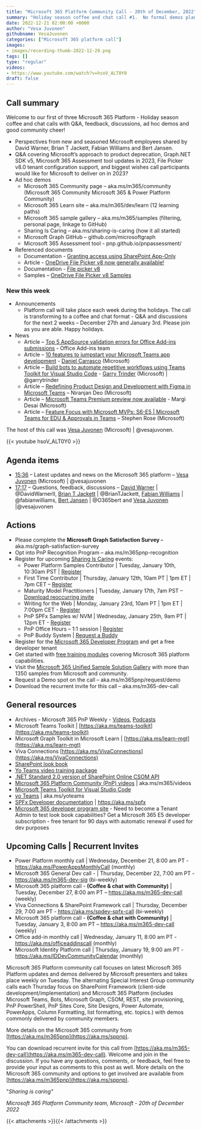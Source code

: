 ```yaml
---
title: "Microsoft 365 Platform Community Call - 20th of December, 2022"
summary: "Holiday season coffee and chat call #1.  No formal demos planned, yet this was a full 60-minute call with informative ad hoc demos, employee reflections, Q&A and engaging discussions!  6 articles delivered from Microsoft in past week."
date: 2022-12-21 02:00:00 +0000
author: "Vesa Juvonen"
githubname: VesaJuvonen
categories: ["Microsoft 365 platform call"]
images:
- images/recording-thumb-2022-12-20.png
tags: []
type: "regular"
videos:
- https://www.youtube.com/watch?v=hsoV_ALT0Y0
draft: false
---
```


## Call summary

Welcome to our first of three Microsoft 365 Platform - Holiday season coffee and chat calls with Q&A, feedback, discussions, ad hoc demos and good community cheer!

* Perspectives from new and seasoned Microsoft employees shared by David Warner, Brian T Jackett, Fabian Williams and Bert Jansen.
* Q&A covering Microsoft’s approach to product deprecation, Graph.NET SDK v5, Microsoft 365 Assessment tool updates in 2023, File Picker v8.0 tenant configuration support, and biggest wishes call participants would like for Microsoft to deliver on in 2023?
* Ad hoc demos
    * Microsoft 365 Community page – aka.ms/m365/community (Microsoft 365 Community Microsoft 365 & Power Platform Community)
    * Microsoft 365 Learn site – aka.ms/m365/dev/learn (12 learning paths)
    * Microsoft 365 sample gallery – aka.ms/m365/samples (filtering, personal page, linkage to GitHub)
    * Sharing Is Caring – aka.ms/sharing-is-caring (how it all started)
    * Microsoft Graph GitHub – github.com/microsoftgraph
    * Microsoft 365 Assessment tool - pnp.github.io/pnpassessment/
* Referenced documents
    * Documentation - [Granting access using SharePoint App-Only](https://learn.microsoft.com/sharepoint/dev/solution-guidance/security-apponly-azureacs)
    * Article - [OneDrive File Picker v8 now generally available!](https://devblogs.microsoft.com/microsoft365dev/onedrive-file-picker-v8-now-generally-available/)
    * Documentation - [File picker v8](https://learn.microsoft.com/onedrive/developer/controls/file-pickers)
    * Samples – [OneDrive File Picker v8 Samples](https://github.com/OneDrive/samples/tree/master/samples/file-picking#onedrive-file-picker-v8-samples)

### New this week

* Announcements
    * Platform call will take place each week during the holidays. The call is transforming to a coffee and chat format - Q&A and discussions for the next 2 weeks – December 27th and January 3rd. Please join as you are able. Happy holidays.
* News
    * Article – [Top 5 AppSource validation errors for Office Add-ins submissions](https://devblogs.microsoft.com/microsoft365dev/top-5-appsource-validation-errors-for-office-add-ins-submissions/) - Office Add-ins team
    * Article – [10 features to jumpstart your Microsoft Teams app development](https://devblogs.microsoft.com/microsoft365dev/10-features-to-jumpstart-your-microsoft-teams-app-development/) - [Daniel Carrasco](https://www.linkedin.com/in/danielserver/) (Microsoft)
    * Article – [Build bots to automate repetitive workflows using Teams Toolkit for Visual Studio Code](https://devblogs.microsoft.com/microsoft365dev/build-bots-to-automate-repetitive-workflows-using-teams-toolkit-for-visual-studio-code/) - [Garry Trinder](https://twitter.com/garrytrinder) (Microsoft) \| @garrytrinder
    * Article – [Redefining Product Design and Development with Figma in Microsoft Teams](https://techcommunity.microsoft.com/t5/microsoft-teams-blog/redefining-product-design-and-development-with-figma-in/ba-p/3699282) – Niranjan Deo (Microsoft)
    * Article – [Microsoft Teams Premium preview now available](https://techcommunity.microsoft.com/t5/microsoft-teams-blog/microsoft-teams-premium-preview-now-available/ba-p/3699262) - Margi Desai (Microsoft)
    * Article – [Feature Focus with Microsoft MVPs: S6-E5 \| Microsoft Teams for EDU & Approvals in Teams](https://techcommunity.microsoft.com/t5/microsoft-teams-blog/feature-focus-with-microsoft-mvps-s6-e5-microsoft-teams-for-edu/ba-p/3697476) – Stephen Rose (Microsoft)

The host of this call was [Vesa Juvonen](http://twitter.com/vesajuvonen) (Microsoft) \| @vesajuvonen.

{{< youtube hsoV_ALT0Y0 >}}

## Agenda items

* [15:36](https://youtu.be/hsoV_ALT0Y0?t=936) – Latest updates and news on the Microsoft 365 platform – [Vesa Juvonen](http://twitter.com/vesajuvonen) (Microsoft) \| @vesajuvonen
* [17:17](https://youtu.be/hsoV_ALT0Y0?t=1037) – Questions, feedback, discussions – [David Warner](https://twitter.com/DavidWarnerII) \| @DavidWarnerII, [Brian T Jackett](https://twitter.com/BrianTJackett) \| @BrianTJackett, [Fabian Williams](https://twitter.com/fabianwilliams) \| @fabianwilliams, [Bert Jansen](https://twitter.com/O365bert) \| @O365bert and [Vesa Juvonen](http://twitter.com/vesajuvonen) \|@vesajuvonen

## Actions

* Please complete the **Microsoft Graph Satisfaction Survey -** aka.ms/graph-satisfaction-survey
* Opt into PnP Recognition Program – aka.ms/m365pnp-recognition
* Register for upcoming [Sharing Is Caring](https://pnp.github.io/sharing-is-caring/) events:
    * Power Platform Samples Contributor \| Tuesday, January 10th, 10:30am PST \| [Register](https://forms.office.com/pages/responsepage.aspx?id=KtIy2vgLW0SOgZbwvQuRaXDXyCl9DkBHq4A2OG7uLpdUN0hMNTRPWVVWTkhFTk9QQzhFSTRIS1JLSC4u)
    * First Time Contributor \| Thursday, January 12th, 10am PT \| 1pm ET \| 7pm CET – [Register](https://forms.office.com/pages/responsepage.aspx?id=KtIy2vgLW0SOgZbwvQuRaXDXyCl9DkBHq4A2OG7uLpdUNjAwRVNETlA1MkxIR1MyTEs5STZFVVRJMC4u)
    * Maturity Model Practitioners \| Tuesday, January 17th, 7am PST – [Download reoccurring invite](https://aka.ms/mm4m365/invite)
    * Writing for the Web \| Monday, January 23rd, 10am PT \| 1pm ET \| 7:00pm CET - [Register](https://forms.office.com/pages/responsepage.aspx?id=KtIy2vgLW0SOgZbwvQuRaXDXyCl9DkBHq4A2OG7uLpdUMFNPNFMyUk9CNFROUjJWTFFGSzdJV0czVC4u)
    * PnP SPFx Samples w/ NVM \| Wednesday, January 25th, 9am PT \| 12pm ET - [Register](https://forms.office.com/pages/responsepage.aspx?id=KtIy2vgLW0SOgZbwvQuRaXDXyCl9DkBHq4A2OG7uLpdUNEE2SUdTOU1UOEtCTFU3MlM1SERDMlNVNi4u)
    * PnP Office Hours – 1:1 session \| [Register](https://outlook.office365.com/owa/calendar/PnPSharingisCaring@warner.digital/bookings/)
    * PnP Buddy System \| [Request a Buddy](https://forms.office.com/Pages/ResponsePage.aspx?id=KtIy2vgLW0SOgZbwvQuRaXDXyCl9DkBHq4A2OG7uLpdUMjRRUVg4NElZUUJLTEY1TVVSVDJFRFpLRS4u)
* Register for the [Microsoft 365 Developer Program](https://aka.ms/m365/devprogram) and get a free developer tenant
* Get started with [free training modules](https://aka.ms/m365/dev/learn) covering Microsoft 365 platform capabilities.
* Visit the [Microsoft 365 Unified Sample Solution Gallery](https://adoption.microsoft.com/sample-solution-gallery) with more than 1350 samples from Microsoft and community.
* Request a Demo spot on the call – aka.ms/m365pnp/request/demo
* Download the recurrent invite for this call – aka.ms/m365-dev-call

## General resources

* Archives - Microsoft 365 PnP Weekly - [Videos](https://www.youtube.com/playlist?list=PLR9nK3mnD-OVYI-St_CBiFfuL4CZbBpkC), [Podcasts](https://pnpweekly.podbean.com/)
* Microsoft Teams Toolkit | [https://aka.ms/teams-toolkit](https://aka.ms/teams-toolkit)
* Microsoft Graph Toolkit in Microsoft Learn | [https://aka.ms/learn-mgt](https://aka.ms/learn-mgt)
* Viva Connections [https://aka.ms/VivaConnections](https://aka.ms/VivaConnections)
* [SharePoint look book](https://lookbook.microsoft.com/?WT.mc_id=m365-24198-cxa)
* [Yo Teams video training package](https://aka.ms/yoteams-training)
* [.NET Standard 2.0 version of SharePoint Online CSOM API](https://developer.microsoft.com/microsoft-365/blogs/net-standard-version-of-sharepoint-online-csom-apis?WT.mc_id=m365-24198-cxa)
* [Microsoft 365 Platform Community (PnP) videos](https://aka.ms/m365/videos) | aka.ms/m365/videos
* [Microsoft Teams Toolkit for Visual Studio Code](https://marketplace.visualstudio.com/items?itemName=TeamsDevApp.ms-teams-vscode-extension)
* [yo Teams](https://aka.ms/yoteams) | aka.ms/yoteams
* [SPFx Developer documentation](https://aka.ms/spfx) | <https://aka.ms/spfx>
* [Microsoft 365 developer program site](https://developer.microsoft.com/office/dev-program?WT.mc_id=m365-24198-cxa) - Need to become a Tenant Admin to test look book capabilities? Get a Microsoft 365 E5 developer subscription - free tenant for 90 days with automatic renewal if used for dev purposes

## Upcoming Calls | Recurrent Invites

* Power Platform monthly call \| Wednesday, December 21, 8:00 am PT - <https://aka.ms/PowerAppsMonthlyCall> (monthly)
* Microsoft 365 General Dev call - \| Thursday, December 22, 7:00 am PT - <https://aka.ms/m365-dev-sig> (bi-weekly)
* Microsoft 365 platform call - **(Coffee & chat with Community)** \| Tuesday, December 27, 8:00 am PT – <https://aka.ms/m365-dev-call> (weekly)
* Viva Connections & SharePoint Framework call \| Thursday, December 29, 7:00 am PT - <https://aka.ms/spdev-spfx-call> (bi-weekly)
* Microsoft 365 platform call - **(Coffee & chat with Community)** \| Tuesday, January 3, 8:00 am PT – <https://aka.ms/m365-dev-call> (weekly)
* Office add-in monthly call \| Wednesday, January 11, 8:00 am PT - <https://aka.ms/officeaddinscall> (monthly)
* Microsoft Identity Platform call \| Thursday, January 19, 9:00 am PT - <https://aka.ms/IDDevCommunityCalendar> (monthly)

Microsoft 365 Platform community call focuses on latest Microsoft 365 Platform updates and demos delivered by Microsoft presenters and takes place weekly on Tuesday.  The alternating Special Interest Group community calls each Thursday focus on SharePoint Framework (client-side development/implementation) and Microsoft 365 Platform (includes Microsoft Teams, Bots, Microsoft Graph, CSOM, REST, site provisioning, PnP PowerShell, PnP Sites Core, Site Designs, Power Automate, PowerApps, Column Formatting, list formatting, etc. topics.) with demos commonly delivered by community members.

More details on the Microsoft 365 community from [https://aka.ms/m365pnp](https://aka.ms/sppnp).

You can download recurrent invite for this call from [https://aka.ms/m365-dev-call](https://aka.ms/m365-dev-call).  Welcome and join in the discussion. If you have any questions, comments, or feedback, feel free to provide your input as comments to this post as well. More details on the Microsoft 365 community and options to get involved are available from [https://aka.ms/m365pnp](https://aka.ms/sppnp).


&quot;_Sharing is caring&quot;_

_Microsoft 365 Platform Community team, Microsoft - 20th of December 2022_

{{< attachments >}}{{< /attachments >}}
